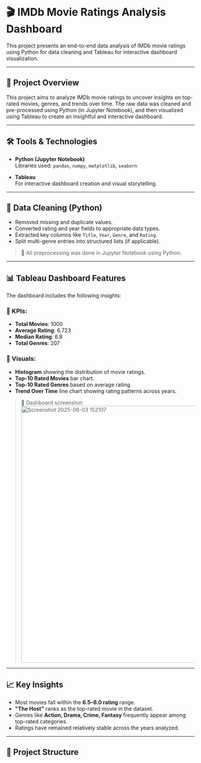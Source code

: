 # 🎬 IMDb Movie Ratings Analysis Dashboard

This project presents an end-to-end data analysis of IMDb movie ratings using Python for data cleaning and Tableau for interactive dashboard visualization.

---

## 📌 Project Overview

This project aims to analyze IMDb movie ratings to uncover insights on top-rated movies, genres, and trends over time. The raw data was cleaned and pre-processed using Python (in Jupyter Notebook), and then visualized using Tableau to create an insightful and interactive dashboard.

---

## 🛠️ Tools & Technologies

- **Python (Jupyter Notebook)**  
  Libraries used: `pandas`, `numpy`, `matplotlib`, `seaborn`

- **Tableau**  
  For interactive dashboard creation and visual storytelling.

---

## 🧹 Data Cleaning (Python)

- Removed missing and duplicate values.
- Converted rating and year fields to appropriate data types.
- Extracted key columns like `Title`, `Year`, `Genre`, and `Rating`.
- Split multi-genre entries into structured lists (if applicable).

> 📁 All preprocessing was done in Jupyter Notebook using Python.

---

## 📊 Tableau Dashboard Features

The dashboard includes the following insights:

### 🔹 KPIs:
- **Total Movies**: 1000  
- **Average Rating**: 6.723  
- **Median Rating**: 6.8  
- **Total Genres**: 207  

### 🔹 Visuals:
- **Histogram** showing the distribution of movie ratings.
- **Top-10 Rated Movies** bar chart.
- **Top-10 Rated Genres** based on average rating.
- **Trend Over Time** line chart showing rating patterns across years.

> 📸 Dashboard screenshot:  
> <img width="1356" height="686" alt="Screenshot 2025-08-03 152107" src="https://github.com/user-attachments/assets/b001920c-fa45-4144-89f5-7dcdc41ede04" />


---

## 📈 Key Insights

- Most movies fall within the **6.5–8.0 rating** range.
- **"The Host"** ranks as the top-rated movie in the dataset.
- Genres like **Action, Drama, Crime, Fantasy** frequently appear among top-rated categories.
- Ratings have remained relatively stable across the years analyzed.

---

## 📁 Project Structure

